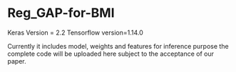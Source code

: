# Reg_GAP-for-BMI

Keras Version = 2.2
Tensorflow version=1.14.0

Currently it includes model, weights and features for inference purpose the complete code will be uploaded here subject to the acceptance of our paper.
